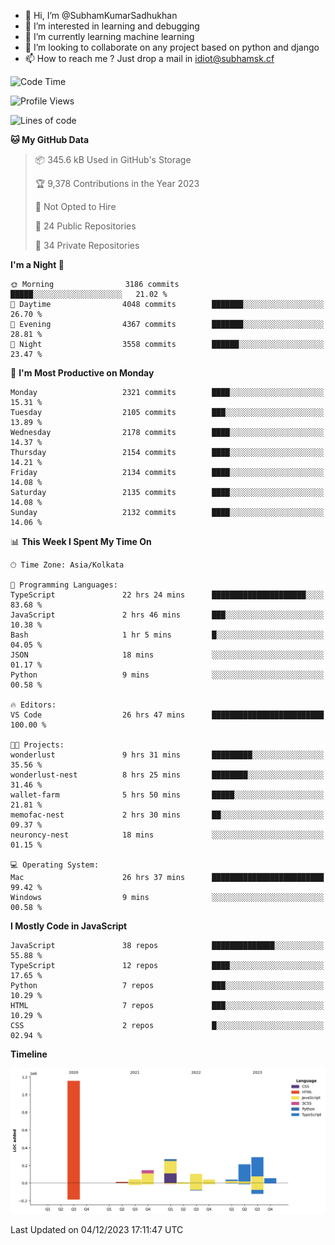 - 👋 Hi, I’m @SubhamKumarSadhukhan
- 👀 I’m interested in learning and debugging
- 🌱 I’m currently learning machine learning
- 💞️ I’m looking to collaborate on any project based on python and django
- 📫 How to reach me ?
      Just drop a mail in idiot@subhamsk.cf

<!---
SubhamKumarSadhukhan/SubhamKumarSadhukhan is a ✨ special ✨ repository because its `README.md` (this file) appears on your GitHub profile.
You can click the Preview link to take a look at your changes.
--->


<!--START_SECTION:waka-->
![Code Time](http://img.shields.io/badge/Code%20Time-1%2C759%20hrs%2020%20mins-blue)

![Profile Views](http://img.shields.io/badge/Profile%20Views-0-blue)

![Lines of code](https://img.shields.io/badge/From%20Hello%20World%20I%27ve%20Written-2.4%20million%20lines%20of%20code-blue)

**🐱 My GitHub Data** 

> 📦 345.6 kB Used in GitHub's Storage 
 > 
> 🏆 9,378 Contributions in the Year 2023
 > 
> 🚫 Not Opted to Hire
 > 
> 📜 24 Public Repositories 
 > 
> 🔑 34 Private Repositories 
 > 
**I'm a Night 🦉** 

```text
🌞 Morning                3186 commits        █████░░░░░░░░░░░░░░░░░░░░   21.02 % 
🌆 Daytime                4048 commits        ███████░░░░░░░░░░░░░░░░░░   26.70 % 
🌃 Evening                4367 commits        ███████░░░░░░░░░░░░░░░░░░   28.81 % 
🌙 Night                  3558 commits        ██████░░░░░░░░░░░░░░░░░░░   23.47 % 
```
📅 **I'm Most Productive on Monday** 

```text
Monday                   2321 commits        ████░░░░░░░░░░░░░░░░░░░░░   15.31 % 
Tuesday                  2105 commits        ███░░░░░░░░░░░░░░░░░░░░░░   13.89 % 
Wednesday                2178 commits        ████░░░░░░░░░░░░░░░░░░░░░   14.37 % 
Thursday                 2154 commits        ████░░░░░░░░░░░░░░░░░░░░░   14.21 % 
Friday                   2134 commits        ████░░░░░░░░░░░░░░░░░░░░░   14.08 % 
Saturday                 2135 commits        ████░░░░░░░░░░░░░░░░░░░░░   14.08 % 
Sunday                   2132 commits        ████░░░░░░░░░░░░░░░░░░░░░   14.06 % 
```


📊 **This Week I Spent My Time On** 

```text
🕑︎ Time Zone: Asia/Kolkata

💬 Programming Languages: 
TypeScript               22 hrs 24 mins      █████████████████████░░░░   83.68 % 
JavaScript               2 hrs 46 mins       ███░░░░░░░░░░░░░░░░░░░░░░   10.38 % 
Bash                     1 hr 5 mins         █░░░░░░░░░░░░░░░░░░░░░░░░   04.05 % 
JSON                     18 mins             ░░░░░░░░░░░░░░░░░░░░░░░░░   01.17 % 
Python                   9 mins              ░░░░░░░░░░░░░░░░░░░░░░░░░   00.58 % 

🔥 Editors: 
VS Code                  26 hrs 47 mins      █████████████████████████   100.00 % 

🐱‍💻 Projects: 
wonderlust               9 hrs 31 mins       █████████░░░░░░░░░░░░░░░░   35.56 % 
wonderlust-nest          8 hrs 25 mins       ████████░░░░░░░░░░░░░░░░░   31.46 % 
wallet-farm              5 hrs 50 mins       █████░░░░░░░░░░░░░░░░░░░░   21.81 % 
memofac-nest             2 hrs 30 mins       ██░░░░░░░░░░░░░░░░░░░░░░░   09.37 % 
neuroncy-nest            18 mins             ░░░░░░░░░░░░░░░░░░░░░░░░░   01.15 % 

💻 Operating System: 
Mac                      26 hrs 37 mins      █████████████████████████   99.42 % 
Windows                  9 mins              ░░░░░░░░░░░░░░░░░░░░░░░░░   00.58 % 
```

**I Mostly Code in JavaScript** 

```text
JavaScript               38 repos            ██████████████░░░░░░░░░░░   55.88 % 
TypeScript               12 repos            ████░░░░░░░░░░░░░░░░░░░░░   17.65 % 
Python                   7 repos             ███░░░░░░░░░░░░░░░░░░░░░░   10.29 % 
HTML                     7 repos             ███░░░░░░░░░░░░░░░░░░░░░░   10.29 % 
CSS                      2 repos             █░░░░░░░░░░░░░░░░░░░░░░░░   02.94 % 
```



**Timeline**

![Lines of Code chart](https://raw.githubusercontent.com/SubhamKumarSadhukhan/SubhamKumarSadhukhan/main/assets/bar_graph.png)


 Last Updated on 04/12/2023 17:11:47 UTC
<!--END_SECTION:waka-->

